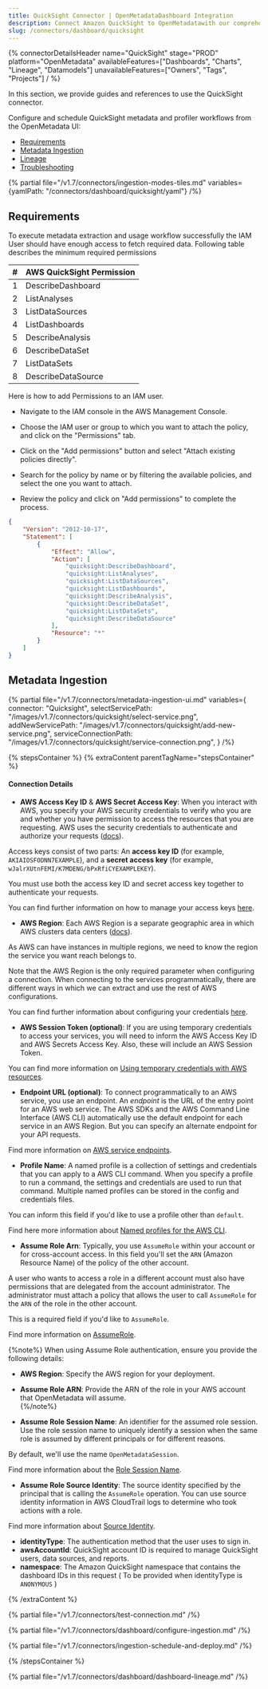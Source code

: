 ```yaml
---
title: QuickSight Connector | OpenMetadataDashboard Integration
description: Connect Amazon QuickSight to OpenMetadatawith our comprehensive dashboard connector guide. Step-by-step setup, configuration, and metadata extraction.
slug: /connectors/dashboard/quicksight
---
```


{% connectorDetailsHeader
  name="QuickSight"
  stage="PROD"
  platform="OpenMetadata"
  availableFeatures=["Dashboards", "Charts", "Lineage", "Datamodels"]
  unavailableFeatures=["Owners", "Tags", "Projects"]
/ %}

In this section, we provide guides and references to use the QuickSight connector.

Configure and schedule QuickSight metadata and profiler workflows from the OpenMetadata UI:

- [Requirements](#requirements)
- [Metadata Ingestion](#metadata-ingestion)
- [Lineage](#lineage)
- [Troubleshooting](/connectors/dashboard/quicksight)

{% partial file="/v1.7/connectors/ingestion-modes-tiles.md" variables={yamlPath: "/connectors/dashboard/quicksight/yaml"} /%}
## Requirements

To execute metadata extraction and usage workflow successfully the IAM User should have enough access to fetch required data. Following table describes the minimum required permissions

| # | AWS QuickSight Permission |
| :---------- | :---------- |
| 1 | DescribeDashboard |
| 2 | ListAnalyses |
| 3 | ListDataSources |
| 4 | ListDashboards |
| 5 | DescribeAnalysis |
| 6 | DescribeDataSet |
| 7 | ListDataSets |
| 8 | DescribeDataSource |

Here is how to add Permissions to an IAM user.

- Navigate to the IAM console in the AWS Management Console.

- Choose the IAM user or group to which you want to attach the policy, and click on the "Permissions" tab.

- Click on the "Add permissions" button and select "Attach existing policies directly".

- Search for the policy by name or by filtering the available policies, and select the one you want to attach.

- Review the policy and click on "Add permissions" to complete the process.

```json
{
    "Version": "2012-10-17",
    "Statement": [
        {
            "Effect": "Allow",
            "Action": [
                "quicksight:DescribeDashboard",
                "quicksight:ListAnalyses",
                "quicksight:ListDataSources",
                "quicksight:ListDashboards",
                "quicksight:DescribeAnalysis",
                "quicksight:DescribeDataSet",
                "quicksight:ListDataSets",
                "quicksight:DescribeDataSource"
            ],
            "Resource": "*"
        }
    ]
}
```



## Metadata Ingestion

{% partial 
  file="/v1.7/connectors/metadata-ingestion-ui.md" 
  variables={
    connector: "Quicksight", 
    selectServicePath: "/images/v1.7/connectors/quicksight/select-service.png",
    addNewServicePath: "/images/v1.7/connectors/quicksight/add-new-service.png",
    serviceConnectionPath: "/images/v1.7/connectors/quicksight/service-connection.png",
} 
/%}

{% stepsContainer %}
{% extraContent parentTagName="stepsContainer" %}

#### Connection Details

- **AWS Access Key ID** & **AWS Secret Access Key**: When you interact with AWS, you specify your AWS security credentials to verify who you are and whether you have
  permission to access the resources that you are requesting. AWS uses the security credentials to authenticate and
  authorize your requests ([docs](https://docs.aws.amazon.com/IAM/latest/UserGuide/security-creds.html)).

Access keys consist of two parts: An **access key ID** (for example, `AKIAIOSFODNN7EXAMPLE`), and a **secret access key** (for example, `wJalrXUtnFEMI/K7MDENG/bPxRfiCYEXAMPLEKEY`).

You must use both the access key ID and secret access key together to authenticate your requests.

You can find further information on how to manage your access keys [here](https://docs.aws.amazon.com/IAM/latest/UserGuide/id_credentials_access-keys.html).

- **AWS Region**: Each AWS Region is a separate geographic area in which AWS clusters data centers ([docs](https://docs.aws.amazon.com/AmazonRDS/latest/UserGuide/Concepts.RegionsAndAvailabilityZones.html)).

As AWS can have instances in multiple regions, we need to know the region the service you want reach belongs to.

Note that the AWS Region is the only required parameter when configuring a connection. When connecting to the
services programmatically, there are different ways in which we can extract and use the rest of AWS configurations.

You can find further information about configuring your credentials [here](https://boto3.amazonaws.com/v1/documentation/api/latest/guide/credentials.html#configuring-credentials).

- **AWS Session Token (optional)**: If you are using temporary credentials to access your services, you will need to inform the AWS Access Key ID
  and AWS Secrets Access Key. Also, these will include an AWS Session Token.

You can find more information on [Using temporary credentials with AWS resources](https://docs.aws.amazon.com/IAM/latest/UserGuide/id_credentials_temp_use-resources.html).

- **Endpoint URL (optional)**: To connect programmatically to an AWS service, you use an endpoint. An *endpoint* is the URL of the
  entry point for an AWS web service. The AWS SDKs and the AWS Command Line Interface (AWS CLI) automatically use the
  default endpoint for each service in an AWS Region. But you can specify an alternate endpoint for your API requests.

Find more information on [AWS service endpoints](https://docs.aws.amazon.com/general/latest/gr/rande.html).

- **Profile Name**: A named profile is a collection of settings and credentials that you can apply to a AWS CLI command.
  When you specify a profile to run a command, the settings and credentials are used to run that command.
  Multiple named profiles can be stored in the config and credentials files.

You can inform this field if you'd like to use a profile other than `default`.

Find here more information about [Named profiles for the AWS CLI](https://docs.aws.amazon.com/cli/latest/userguide/cli-configure-profiles.html).

- **Assume Role Arn**: Typically, you use `AssumeRole` within your account or for cross-account access. In this field you'll set the
  `ARN` (Amazon Resource Name) of the policy of the other account.

A user who wants to access a role in a different account must also have permissions that are delegated from the account
administrator. The administrator must attach a policy that allows the user to call `AssumeRole` for the `ARN` of the role in the other account.

This is a required field if you'd like to `AssumeRole`.

Find more information on [AssumeRole](https://docs.aws.amazon.com/STS/latest/APIReference/API_AssumeRole.html).

{%note%}
When using Assume Role authentication, ensure you provide the following details:  
- **AWS Region**: Specify the AWS region for your deployment.  
- **Assume Role ARN**: Provide the ARN of the role in your AWS account that OpenMetadata will assume.  
{%/note%}

- **Assume Role Session Name**: An identifier for the assumed role session. Use the role session name to uniquely identify a session when the same role
  is assumed by different principals or for different reasons.

By default, we'll use the name `OpenMetadataSession`.

Find more information about the [Role Session Name](https://docs.aws.amazon.com/STS/latest/APIReference/API_AssumeRole.html#:~:text=An%20identifier%20for%20the%20assumed%20role%20session.).

- **Assume Role Source Identity**: The source identity specified by the principal that is calling the `AssumeRole` operation. You can use source identity
  information in AWS CloudTrail logs to determine who took actions with a role.

Find more information about [Source Identity](https://docs.aws.amazon.com/STS/latest/APIReference/API_AssumeRole.html#:~:text=Required%3A%20No-,SourceIdentity,-The%20source%20identity).

- **identityType**: The authentication method that the user uses to sign in.
- **awsAccountId**: QuickSight account ID is required to manage QuickSight users, data sources, and reports.
- **namespace**: The Amazon QuickSight namespace that contains the dashboard IDs in this request ( To be provided when identityType is `ANONYMOUS` )

{% /extraContent %}

{% partial file="/v1.7/connectors/test-connection.md" /%}

{% partial file="/v1.7/connectors/dashboard/configure-ingestion.md" /%}

{% partial file="/v1.7/connectors/ingestion-schedule-and-deploy.md" /%}

{% /stepsContainer %}

{% partial file="/v1.7/connectors/dashboard/dashboard-lineage.md" /%}
